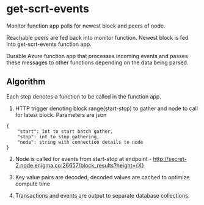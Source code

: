 # get-scrt-events

Monitor function app polls for newest block and peers of node.

Reachable peers are fed back into monitor function. Newest block is fed into get-scrt-events function app.

Durable Azure function app that processes incoming events and passes these messages to other functions depending on the data being parsed.

## Algorithm

Each step denotes a function to be called in the function app.

1. HTTP trigger denoting block range(start-stop) to gather and node to call for latest block.
Parameters are json
```
{
    "start": int to start batch gather,
    "stop": int to stop gathering,
    "node": string with connection details to node
}
```
2. Node is called for events from start-stop at 
endpoint - http://secret-2.node.enigma.co:26657/block_results?height={X}

3. Key value pairs are decoded, decoded values are cached to optimize compute time

4. Transactions and events are output to separate database collections. 